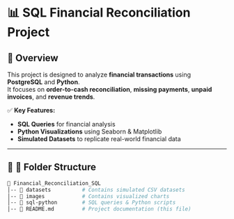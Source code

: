 # 📊 SQL Financial Reconciliation Project  

## 🔹 Overview  
This project is designed to analyze **financial transactions** using **PostgreSQL** and **Python**.  
It focuses on **order-to-cash reconciliation**, **missing payments**, **unpaid invoices**, and **revenue trends**.  

✅ **Key Features:**  
- **SQL Queries** for financial analysis  
- **Python Visualizations** using Seaborn & Matplotlib  
- **Simulated Datasets** to replicate real-world financial data  

---

## 🔹 📂 Folder Structure  
```bash
📂 Financial_Reconciliation_SQL
│-- 📂 datasets          # Contains simulated CSV datasets
│-- 📂 images            # Contains visualized charts
│-- 📂 sql-python        # SQL queries & Python scripts
│-- 📄 README.md         # Project documentation (this file)
